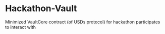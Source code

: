 # Hackathon-Vault
Minimized VaultCore contract (of USDs protocol) for hackathon participates to interact with
